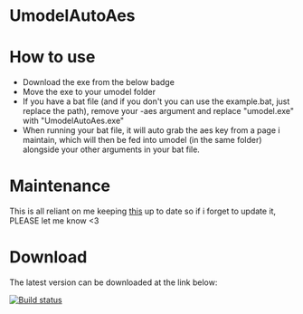 # UmodelAutoAes

# How to use
- Download the exe from the below badge
- Move the exe to your umodel folder
- If you have a bat file (and if you don't you can use the example.bat, just replace the path), remove your -aes argument and replace "umodel.exe" with "UmodelAutoAes.exe"
- When running your bat file, it will auto grab the aes key from a page i maintain, which will then be fed into umodel (in the same folder) alongside your other arguments in your bat file.

# Maintenance
This is all reliant on me keeping [this](https://github.com/Lucas7yoshi/Lucas7yoshi.github.io/blob/master/aes.html) up to date so if i forget to update it, PLEASE let me know <3

# Download
The latest version can be downloaded at the link below:

[![Build status](https://ci.appveyor.com/api/projects/status/tvhij08a6cotfuta?svg=true)](https://ci.appveyor.com/project/Lucas/umodelautoaes/build/artifacts)



